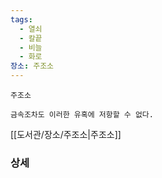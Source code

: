 ```yaml
---
tags:
  - 열쇠
  - 칼끝
  - 비늘
  - 화로
장소: 주조소
---
```



```
주조소

금속조차도 이러한 유혹에 저항할 수 없다.
```


[[도서관/장소/주조소|주조소]]


### 상세

